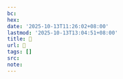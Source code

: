 ```yaml
---
bc:
hex:
date: '2025-10-13T11:26:02+08:00'
lastmod: '2025-10-13T13:04:51+08:00'
title: 󰌩
url: 󰌩
tags: []
src:
note:
---
```


